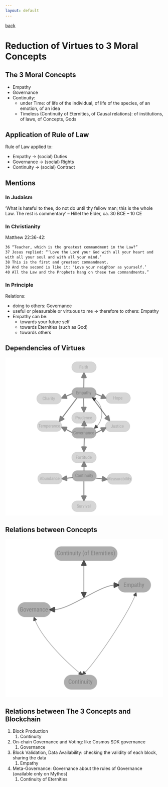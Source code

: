 ```yaml
---
layout: default
---
```

[back](./)

# Reduction of Virtues to 3 Moral Concepts

## The 3 Moral Concepts

- Empathy
- Governance
- Continuity: 
    - under Time: of life of the individual, of life of the species, of an emotion, of an idea
    - Timeless (Continuity of Eternities, of Causal relations): of institutions, of laws, of Concepts, Gods

## Application of Rule of Law

Rule of Law applied to:
- Empathy -> (social) Duties
- Governance -> (social) Rights
- Continuity -> (social) Contract

## Mentions

### In Judaism

‘What is hateful to thee, do not do until thy fellow man; this is the whole Law. The rest is commentary’ – Hillel the Elder, ca. 30 BCE – 10 CE

### In Christianity

Matthew 22:36-42:
```
36 “Teacher, which is the greatest commandment in the Law?”
37 Jesus replied: “‘Love the Lord your God with all your heart and with all your soul and with all your mind.’
38 This is the first and greatest commandment.
39 And the second is like it: ‘Love your neighbor as yourself.’
40 All the Law and the Prophets hang on these two commandments.”
```

### In Principle

Relations:
- doing to others: Governance
- useful or pleasurable or virtuous to me -> therefore to others: Empathy
- Empathy can be: 
  - towards your future self
  - towards Eternities (such as God)
  - towards others

## Dependencies of Virtues

![Virtue - 3 Concepts Graph](images/3virtues2.png)

## Relations between Concepts

![3 Concepts Dependency Graph](images/3concepts.png)


## Relations between The 3 Concepts and Blockchain


1. Block Production
    1. Continuity
1. On-chain Governance and Voting: like Cosmos SDK governance 
    1. Governance
1. Block Validation, Data Availability: checking the validity of each block, sharing the data
    1. Empathy
1. Meta-Governance: Governance about the rules of Governance (available only on Mythos)
    1. Continuity of Eternities
